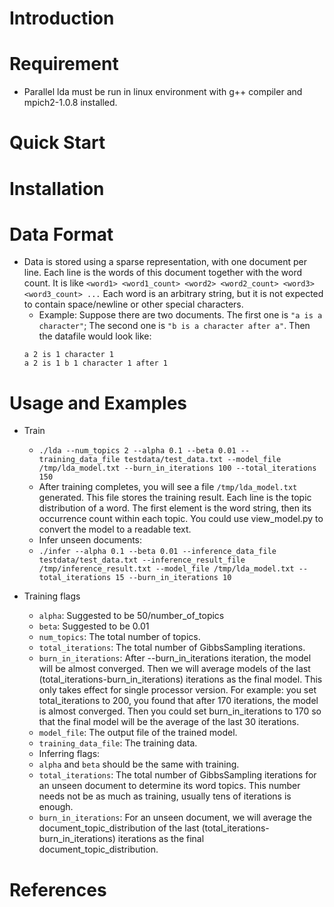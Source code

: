 # Introduction #

# Requirement #
  * Parallel lda must be run in linux environment with g++ compiler and mpich2-1.0.8 installed.

# Quick Start #

# Installation #
  

# Data Format #
  * Data is stored using a sparse representation, with one document per line. Each line is the words of this document together with the word count. It is like `<word1> <word1_count> <word2> <word2_count> <word3> <word3_count> ...` Each word is an arbitrary string, but it is not expected to contain space/newline or other special characters.
    * Example: Suppose there are two documents. The first one is `"a is a character"`; The second one is `"b is a character after a"`. Then the datafile would look like:
    ```
    a 2 is 1 character 1
    a 2 is 1 b 1 character 1 after 1
    ```

# Usage and Examples #
  * Train
      * `./lda --num_topics 2 --alpha 0.1 --beta 0.01 --training_data_file testdata/test_data.txt --model_file /tmp/lda_model.txt --burn_in_iterations 100 --total_iterations 150`
      * After training completes, you will see a file `/tmp/lda_model.txt` generated. This file stores the training result. Each line is the topic distribution of a word. The first element is the word string, then its occurrence count within each topic. You could use view\_model.py to convert the model to a readable text.
      * Infer unseen documents:
      * `./infer --alpha 0.1 --beta 0.01 --inference_data_file testdata/test_data.txt --inference_result_file /tmp/inference_result.txt --model_file /tmp/lda_model.txt --total_iterations 15 --burn_in_iterations 10`

  * Training flags
      * `alpha`: Suggested to be 50/number\_of\_topics
      * `beta`: Suggested to be 0.01
      * `num_topics`: The total number of topics.
      * `total_iterations`: The total number of GibbsSampling iterations.
      * `burn_in_iterations`: After --burn\_in\_iterations iteration, the model will be almost converged. Then we will average models of the last (total\_iterations-burn\_in\_iterations) iterations as the final model. This only takes effect for single processor version. For example: you set total\_iterations to 200, you found that after 170 iterations, the model is almost converged. Then you could set burn\_in\_iterations to 170 so that the final model will be the average of the last 30 iterations.
      * `model_file`: The output file of the trained model.
      * `training_data_file`: The training data.
      * Inferring flags:
      * `alpha` and `beta` should be the same with training.
      * `total_iterations`: The total number of GibbsSampling iterations for an unseen document to determine its word topics. This number needs not be as much as training, usually tens of iterations is enough.
      * `burn_in_iterations`: For an unseen document, we will average the document\_topic\_distribution of the last (total\_iterations-burn\_in\_iterations) iterations as the final document\_topic\_distribution.

# References #
